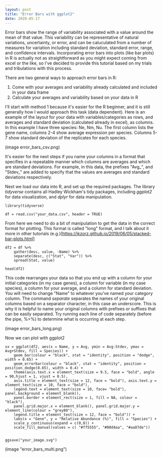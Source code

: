 ```yaml
---
layout: post
title: "Error Bars with ggplot2"
date: 2020-05-17
---
```



Error bars show the range of variability associated with a value around the mean of that value. This variability can be representative of natural variations, uncertainty, or error, and can be caluculated from a number of measures for variation including standard deviation, standard error, range, and confidence intervals. Incorporating error bars into plots (like bar plots) in R is actually not as straightforward as you might expect coming from excel or the like, so I've decided to provide this tutorial based on my trials and tribulations with this process. 

There are two general ways to approach error bars in R:
1. Come with your averages and variability already calculated and included in your data frame 
2. Calculate your averages and variability based on your data in R


I'll start with method 1 because it's easier for the R beginner, and it is still generally how I would approach this task (data dependent). 
Here is an example of the layout for your data with variables/categories as rows, and averages and standard deviation (calculated already in excel), as columns. In this example I have three species: Ne, Nm, Nu. The first column lists the gene name, columns 2-4 show average expression per species. Columns 5-7 show standard deviation of the replicates for each species. 

(image error_bars_csv.png) 

It's easier for the next steps if you name your columns in a format that specifies in a repeatable manner which columns are averages and which are standard deviations. For example, in this data, the prefixes "Avg_", and "Stdev_" are added to specify that the values are averages and standard deviations respectively. 

Next we load our data into R, and set up the required packages. The library *tidyverse* contains all Hadley Wickham's tidy packages, including *ggplot2* for data visualization, and *dplyr* for data manipulation. 


```
library(tidyverse)

df = read.csv("your_data.csv", header = TRUE)
```

From here we need to do a bit of manipulation to get the data in the correct format for plotting. This format is called "long" format, and I talk about it more in other tutorials (e.g.)[https://jkzorz.github.io/2019/06/05/stacked-bar-plots.html]

```
df2 = df %>% 
    gather(desc, value, -Name) %>% 
    separate(desc, c("Stat", "Var")) %>% 
    spread(Stat, value)
    
head(df2)
```

This code rearranges your data so that you end up with a column for your initial categories (in my case genes), a column for variable (in my case species), a column for your average, and a column for standard deviation. You will need to change "Name" to whatever you've named your category column. The command *separate* separates the names of your original columns based on a separator character, in this case an underscore. This is why it is helpful to name your original columns with prefixes or suffixes that can be easily separated. Try running each line of code separately (before the pipe, %>%) to determine what is occurring at each step. 


(image error_bars_long.png) 


Now we can plot with ggplot2

```
xx = ggplot(df2, aes(x = Name, y = Avg, ymin = Avg-Stdev, ymax = Avg+Stdev, fill = Species)) + 
	geom_bar(colour = "black", stat = "identity", position = "dodge", width = 0.65) +      	
	geom_errorbar(colour = "black", stat = "identity", position = position_dodge(0.65), width = 0.4) + 
	theme(axis.text.x = element_text(size = 9.5, face = "bold", angle = 90,hjust = 1, vjust = 0.5), 
	axis.title = element_text(size = 12, face = "bold"), axis.text.y = element_text(size = 10, face = "bold"), 
	legend.text = element_text(size = 10, face= "bold"), panel.background = element_blank(), 
	panel.border = element_rect(size = 1, fill = NA, colour = "black"), 
	panel.grid.major.x = element_blank(), panel.grid.major.y = element_line(colour = "grey80"), 
	legend.title = element_text(size = 12, face = "bold")) + 
	labs(x = "Gene", y = "Relative Abundance (%)", fill = "Species") + 
	scale_y_continuous(expand = c(0,0)) + 
	scale_fill_manual(values = c( "#ff5555", "#00d4aa", "#aa87de"))


ggsave("your_image.svg")
```


(image "error_bars_multi.png")

